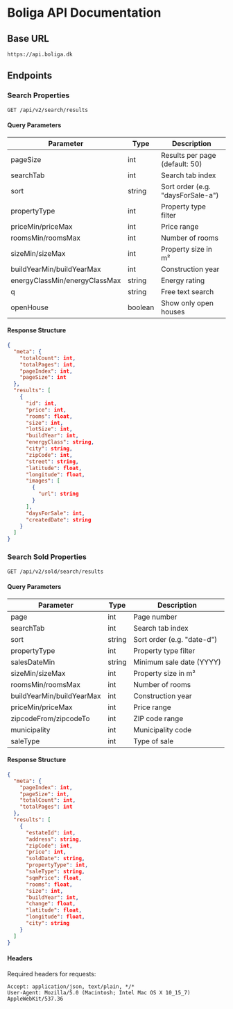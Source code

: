 # Boliga API Documentation

## Base URL
`https://api.boliga.dk`

## Endpoints

### Search Properties
`GET /api/v2/search/results`

#### Query Parameters
| Parameter | Type | Description |
|-----------|------|-------------|
| pageSize | int | Results per page (default: 50) |
| searchTab | int | Search tab index |
| sort | string | Sort order (e.g. "daysForSale-a") |
| propertyType | int | Property type filter |
| priceMin/priceMax | int | Price range |
| roomsMin/roomsMax | int | Number of rooms |
| sizeMin/sizeMax | int | Property size in m² |
| buildYearMin/buildYearMax | int | Construction year |
| energyClassMin/energyClassMax | string | Energy rating |
| q | string | Free text search |
| openHouse | boolean | Show only open houses |

#### Response Structure
```json
{
  "meta": {
    "totalCount": int,
    "totalPages": int,
    "pageIndex": int,
    "pageSize": int
  },
  "results": [
    {
      "id": int,
      "price": int,
      "rooms": float,
      "size": int,
      "lotSize": int,
      "buildYear": int,
      "energyClass": string,
      "city": string,
      "zipCode": int,
      "street": string,
      "latitude": float,
      "longitude": float,
      "images": [
        {
          "url": string
        }
      ],
      "daysForSale": int,
      "createdDate": string
    }
  ]
}
```

### Search Sold Properties
`GET /api/v2/sold/search/results`

#### Query Parameters
| Parameter | Type | Description |
|-----------|------|-------------|
| page | int | Page number |
| searchTab | int | Search tab index |
| sort | string | Sort order (e.g. "date-d") |
| propertyType | int | Property type filter |
| salesDateMin | string | Minimum sale date (YYYY) |
| sizeMin/sizeMax | int | Property size in m² |
| roomsMin/roomsMax | int | Number of rooms |
| buildYearMin/buildYearMax | int | Construction year |
| priceMin/priceMax | int | Price range |
| zipcodeFrom/zipcodeTo | int | ZIP code range |
| municipality | int | Municipality code |
| saleType | int | Type of sale |

#### Response Structure
```json
{
  "meta": {
    "pageIndex": int,
    "pageSize": int,
    "totalCount": int,
    "totalPages": int
  },
  "results": [
    {
      "estateId": int,
      "address": string,
      "zipCode": int,
      "price": int,
      "soldDate": string,
      "propertyType": int,
      "saleType": string,
      "sqmPrice": float,
      "rooms": float,
      "size": int,
      "buildYear": int,
      "change": float,
      "latitude": float,
      "longitude": float,
      "city": string
    }
  ]
}
```

#### Headers
Required headers for requests:
```
Accept: application/json, text/plain, */*
User-Agent: Mozilla/5.0 (Macintosh; Intel Mac OS X 10_15_7) AppleWebKit/537.36
```
